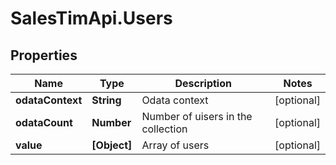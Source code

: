 # SalesTimApi.Users

## Properties

Name | Type | Description | Notes
------------ | ------------- | ------------- | -------------
**odataContext** | **String** | Odata context | [optional] 
**odataCount** | **Number** | Number of uisers in the collection | [optional] 
**value** | **[Object]** | Array of users | [optional] 


